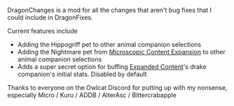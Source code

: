 DragonChanges is a mod for all the changes that aren't bug fixes that I could include in DragonFixes.

Current features include
* Adding the Hippogriff pet to other animal companion selections
* Adding the Nightmare pet from [Microscopic Content Expansion](https://www.nexusmods.com/pathfinderwrathoftherighteous/mods/506) to other animal companion selections
* Adds a super secret option for buffing [Expanded Content](https://www.nexusmods.com/pathfinderwrathoftherighteous/mods/377)'s drake companion's initial stats. Disabled by default

Thanks to everyone on the Owlcat Discord for putting up with my nonsense, especially Micro / Kuru / ADDB / AlterAsc / Bittercrabapple
